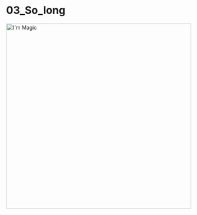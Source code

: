 #  03_So_long

<img src="https://github.com/mirhatfidan/03_So_long/blob/main/so_long.gif" alt="I'm Magic" width="auto" height="500px"/>
